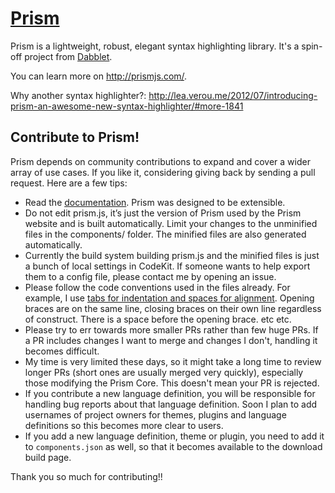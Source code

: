 # [Prism](http://prismjs.com/)

Prism is a lightweight, robust, elegant syntax highlighting library. It's a spin-off project from [Dabblet](http://dabblet.com/).

You can learn more on http://prismjs.com/.

Why another syntax highlighter?: http://lea.verou.me/2012/07/introducing-prism-an-awesome-new-syntax-highlighter/#more-1841

## Contribute to Prism!

Prism depends on community contributions to expand and cover a wider array of use cases. If you like it, considering giving back by sending a pull request. Here are a few tips:

- Read the [documentation](http://prismjs.com/extending.html). Prism was designed to be extensible.
- Do not edit prism.js, it’s just the version of Prism used by the Prism website and is built automatically. Limit your changes to the unminified files in the components/ folder. The minified files are also generated automatically.
- Currently the build system building prism.js and the minified files is just a bunch of local settings in CodeKit. If someone wants to help export them to a config file, please contact me by opening an issue.
- Please follow the code conventions used in the files already. For example, I use [tabs for indentation and spaces for alignment](http://lea.verou.me/2012/01/why-tabs-are-clearly-superior/). Opening braces are on the same line, closing braces on their own line regardless of construct. There is a space before the opening brace. etc etc.
- Please try to err towards more smaller PRs rather than few huge PRs. If a PR includes changes I want to merge and changes I don't, handling it becomes difficult.
- My time is very limited these days, so it might take a long time to review longer PRs (short ones are usually merged very quickly), especially those modifying the Prism Core. This doesn't mean your PR is rejected.
- If you contribute a new language definition, you will be responsible for handling bug reports about that language definition. Soon I plan to add usernames of project owners for themes, plugins and language definitions so this becomes more clear to users.
- If you add a new language definition, theme or plugin, you need to add it to `components.json` as well, so that it becomes available to the download build page.

Thank you so much for contributing!!
